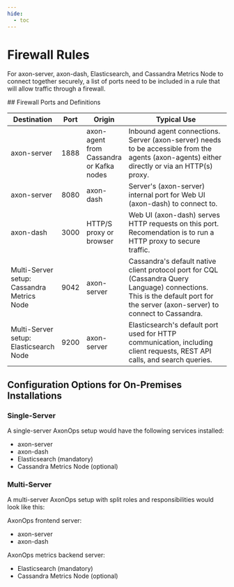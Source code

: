 ```yaml
---
hide:
  - toc
---
```


# Firewall Rules

For axon-server, axon-dash, Elasticsearch, and Cassandra Metrics Node to connect together securely, a list of ports need to be included in a rule that will allow traffic through a firewall.

## Firewall Ports and Definitions

<style>
table th:first-of-type {
    width: 20%;
}
table th:nth-of-type(2) {
    width: 1%;
}
table th:nth-of-type(3) {
    width: 15%;
}
</style>

| Destination | Port | Origin | Typical Use |
| ----------- | ---- | ------ | ----------- |
| axon-server | 1888 | axon-agent from Cassandra or Kafka nodes | Inbound agent connections. Server (axon-server) needs to be accessible from the agents (axon-agents) either directly or via an HTTP(s) proxy. |
| axon-server | 8080 | axon-dash | Server's (axon-server) internal port for Web UI (axon-dash) to connect to. |
| axon-dash | 3000 | HTTP/S proxy or browser | Web UI (axon-dash) serves HTTP requests on this port. Recomendation is to run a HTTP proxy to secure traffic. |
| Multi-Server setup: Cassandra Metrics Node | 9042 | axon-server | Cassandra's default native client protocol port for CQL (Cassandra Query Language) connections. This is the default port for the server (axon-server) to connect to Cassandra. |
| Multi-Server setup: Elasticsearch Node | 9200 | axon-server | Elasticsearch's default port used for HTTP communication, including client requests, REST API calls, and search queries. |

## Configuration Options for On-Premises Installations

### Single-Server

A single-server AxonOps setup would have the following services installed:

 - axon-server
 - axon-dash
 - Elasticsearch (mandatory)
 - Cassandra Metrics Node (optional)

### Multi-Server

A multi-server AxonOps setup with split roles and responsibilities would look like this:

AxonOps frontend server:

- axon-server
- axon-dash

AxonOps metrics backend server:

- Elasticsearch (mandatory)
- Cassandra Metrics Node (optional)

